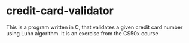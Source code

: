 # credit-card-validator
This is a program written in C, that validates a given credit card number using Luhn algorithm. It is an exercise from the CS50x course
